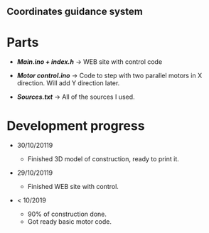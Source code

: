 ## Coordinates guidance system

# Parts

* ***Main.ino + index.h***   -> WEB site with control code

* ***Motor control.ino***    -> Code to step with two parallel motors in X direction. Will add Y direction later.

* ***Sources.txt***          -> All of the sources I used.



# Development progress

* 30/10/20119
    * Finished 3D model of construction, ready to print it. 

* 29/10/20119
    * Finished WEB site with control. 
    
* < 10/2019
    * 90% of construction done.
    * Got ready basic motor code.




